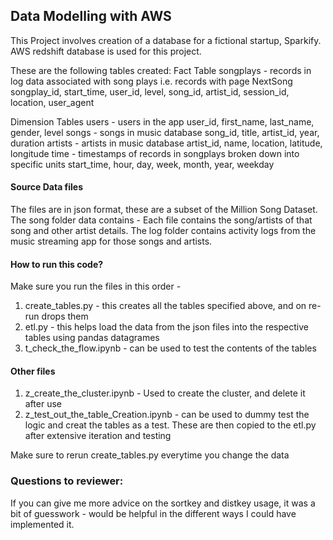 ## Data Modelling with AWS
This Project involves creation of a database for a fictional startup, Sparkify. AWS redshift database is used for this project. 

These are the following tables created: 
Fact Table
songplays - records in log data associated with song plays i.e. records with page NextSong
songplay_id, start_time, user_id, level, song_id, artist_id, session_id, location, user_agent

Dimension Tables
users - users in the app
user_id, first_name, last_name, gender, level
songs - songs in music database
song_id, title, artist_id, year, duration
artists - artists in music database
artist_id, name, location, latitude, longitude
time - timestamps of records in songplays broken down into specific units
start_time, hour, day, week, month, year, weekday

#### Source Data files 
The files are in json format, these are a subset of the Million Song Dataset. The song folder data contains - Each file contains the song/artists of that song and other artist details. The log folder contains activity logs from the music streaming app for those songs and artists. 

#### How to run this code? 
Make sure you run the files in this order - 
1. create_tables.py - this creates all the tables specified above, and on re-run drops them
2. etl.py - this helps load the data from the json files into the respective tables using pandas datagrames
3. t_check_the_flow.ipynb - can be used to test the contents of the tables

#### Other files 
1. z_create_the_cluster.ipynb - Used to create the cluster, and delete it after use 
2. z_test_out_the_table_Creation.ipynb - can be used to dummy test the logic and creat the tables as a test. These are then copied to the etl.py after extensive iteration and testing 

Make sure to rerun create_tables.py everytime you change the data 


### Questions to reviewer: 

If you can give me more advice on the sortkey and distkey usage, it was a bit of guesswork - would be helpful in the different ways I could have implemented it. 